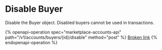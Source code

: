 # Disable Buyer

Disable the Buyer object. Disabled buyers cannot be used in transactions.

{% openapi-operation spec="marketplace-accounts-api" path="/v1/accounts/buyers/{id}/disable" method="post" %}
[Broken link](broken-reference)
{% endopenapi-operation %}
